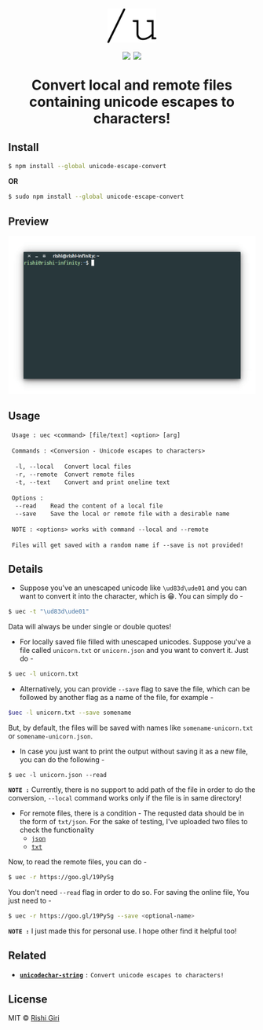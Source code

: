 <h1 align="center">
	<br>
	<img width="100" src="https://raw.githubusercontent.com/rishigiridotcom/rishigiri.com/a05c0f976c588639a19259049a2cc9dab8513d8e/github/uec/logo.png" alt="unicode-escape-convert">
	<br>
	<a href="https://travis-ci.org/CodeDotJS/unicode-escape-convert"><img src="https://travis-ci.org/CodeDotJS/unicode-escape-convert.svg?branch=master"></a>
	<img src="https://img.shields.io/badge/code_style-XO-5ed9c7.svg">
	<br>
	<p align="center">Convert local and remote files containing unicode escapes to characters!</p>
</h1>

## Install

```sh
$ npm install --global unicode-escape-convert
```
__OR__
```sh
$ sudo npm install --global unicode-escape-convert
```

## Preview

<p align="center">
	<img src="https://raw.githubusercontent.com/rishigiridotcom/rishigiri.com/a05c0f976c588639a19259049a2cc9dab8513d8e/github/uec/preview.gif">
</p>

## Usage

```
 Usage : uec <command> [file/text] <option> [arg]

 Commands : <Conversion - Unicode escapes to characters>

  -l, --local   Convert local files
  -r, --remote  Convert remote files
  -t, --text    Convert and print oneline text

 Options :
  --read    Read the content of a local file
  --save    Save the local or remote file with a desirable name

 NOTE : <options> works with command --local and --remote

 Files will get saved with a random name if --save is not provided!

```

## Details

- Suppose you've an unescaped unicode like `\ud83d\ude01` and you can want to convert it into the character, which is 😁. You can simply do -

```sh
$ uec -t "\ud83d\ude01"
```

Data will always be under single or double quotes!

- For locally saved file filled with unescaped unicodes. Suppose you've a file called `unicorn.txt` or `unicorn.json` and you want to convert it. Just do -

```sh
$ uec -l unicorn.txt
```

- Alternatively, you can provide `--save` flag to save the file, which can be followed by another flag as a name of the file, for example -

```sh
$uec -l unicorn.txt --save somename
```

But, by default, the files will be saved with names like `somename-unicorn.txt` or `somename-unicorn.json`.

- In case you just want to print the output without saving it as a new file, you can do the following -

```
$ uec -l unicorn.json --read
```

__`NOTE :`__ Currently, there is no support to add path of the file in order to do the conversion, `--local` command works only if the file is in same directory!

- For remote files, there is a condition - The requsted data should be in the form of `txt/json`. For the sake of testing, I've uploaded two files to check the functionality
	- [`json`](https://goo.gl/19PySg)
	- [`txt`](https://goo.gl/hGqMFu)

Now, to read the remote files, you can do -
```sh
$ uec -r https://goo.gl/19PySg
```
You don't need `--read` flag in order to do so. For saving the online file, You just need to -

```sh
$ uec -r https://goo.gl/19PySg --save <optional-name>
```

__`NOTE :`__ I just made this for personal use. I hope other find it helpful too!

## Related

- __[`unicodechar-string`](https://github.com/CodeDotJS/unicodechar-string)__ `:` `Convert unicode escapes to characters!`

## License

MIT &copy; [Rishi Giri](rishigiri.ml)
